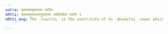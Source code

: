 ```yaml
---
sutra: उदात्तादनुदात्तस्य स्वरितः
vRtti: उदात्तादुत्तरस्यानुदात्तस्य स्वरितादेशो भवति ॥
vRtti_eng: The _Svarita_ is the substitute of an _Anudatta_ vowel which follows an _Udatta_ vowel.

---
```

